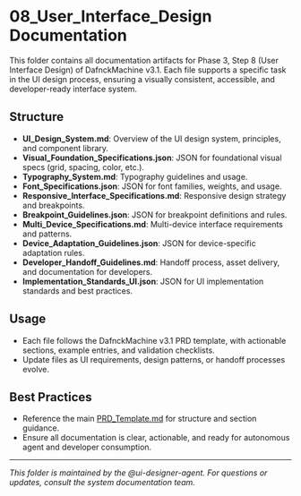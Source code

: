 # 08_User_Interface_Design Documentation

This folder contains all documentation artifacts for Phase 3, Step 8 (User Interface Design) of DafnckMachine v3.1. Each file supports a specific task in the UI design process, ensuring a visually consistent, accessible, and developer-ready interface system.

## Structure
- **UI_Design_System.md**: Overview of the UI design system, principles, and component library.
- **Visual_Foundation_Specifications.json**: JSON for foundational visual specs (grid, spacing, color, etc.).
- **Typography_System.md**: Typography guidelines and usage.
- **Font_Specifications.json**: JSON for font families, weights, and usage.
- **Responsive_Interface_Specifications.md**: Responsive design strategy and breakpoints.
- **Breakpoint_Guidelines.json**: JSON for breakpoint definitions and rules.
- **Multi_Device_Specifications.md**: Multi-device interface requirements and patterns.
- **Device_Adaptation_Guidelines.json**: JSON for device-specific adaptation rules.
- **Developer_Handoff_Guidelines.md**: Handoff process, asset delivery, and documentation for developers.
- **Implementation_Standards_UI.json**: JSON for UI implementation standards and best practices.

## Usage
- Each file follows the DafnckMachine v3.1 PRD template, with actionable sections, example entries, and validation checklists.
- Update files as UI requirements, design patterns, or handoff processes evolve.

## Best Practices
- Reference the main [PRD_Template.md](../PRD_Template.md) for structure and section guidance.
- Ensure all documentation is clear, actionable, and ready for autonomous agent and developer consumption.

---
*This folder is maintained by the @ui-designer-agent. For questions or updates, consult the system documentation team.* 